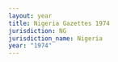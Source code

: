 ```yaml
---
layout: year
title: Nigeria Gazettes 1974
jurisdiction: NG
jurisdiction_name: Nigeria
year: "1974"
---
```

